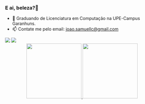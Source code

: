 ### E ai, beleza?👋

- 🔭 Graduando de Licenciatura em Computação na UPE-Campus Garanhuns.
- 📫 Contate me pelo email: joao.samuellc@gmail.com




<div>
  <a href="https://www.instagram.com/skmuell/" target="blank"><img src="https://img.shields.io/badge/Instagram-E4405F?style=for-the-badge&logo=instagram&logoColor=white" target="blank"><a>
  <a href="https://www.linkedin.com/in/skmuell/" target="_blank"><img src="https://img.shields.io/badge/-LinkedIn-%230077B5?style=for-the-badge&logo=linkedin&logoColor=white" target="_blank"></a> 
</div>

<div align="center">
  <a href="https://github.com/Skmuell">
  <img height="180em" src="https://github-readme-stats.vercel.app/api?username=Skmuell&show_icons=true&theme=dracula&include_all_commits=true&count_private=true"/>
  <img height="180em" src="https://github-readme-stats.vercel.app/api/top-langs/?username=Skmuell&layout=compact&langs_count=7&theme=dracula"/>
    
</div>

